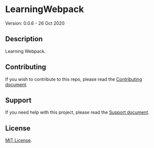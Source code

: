 # LearningWebpack

Version: 0.0.6 - 26 Oct 2020

## Description

Learning Webpack.

## Contributing

If you wish to contribute to this repo, please read the [Contributing document](.github/CONTRIBUTING.md).

## Support

If you need help with this project, please read the [Support document](.github/SUPPORT.md).

## License

[MIT License](LICENSE).
